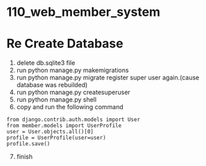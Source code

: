 # 110_web_member_system

# Re Create Database
1. delete db.sqlite3 file
2. run python manage.py makemigrations
3. run python manage.py migrate
register super user again.(cause database was rebuilded)
4. run python manage.py createsuperuser
5. run python manage.py shell
6. copy and run the following command
 ```
from django.contrib.auth.models import User
from member.models import UserProfile
user = User.objects.all()[0]
profile = UserProfile(user=user)
profile.save()
```
7. finish
